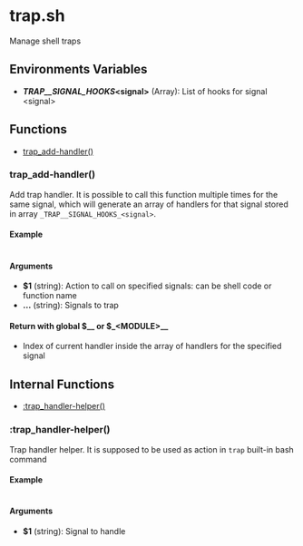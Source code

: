 # trap.sh

Manage shell traps

## Environments Variables

* **_TRAP__SIGNAL_HOOKS_\<signal\>** (Array):  List of hooks for signal \<signal\>


## Functions
* [trap_add-handler()](#trap_add-handler)


### trap_add-handler()

Add trap handler.
  It is possible to call this function multiple times for the same signal, which will generate an array of handlers for that signal stored in array `_TRAP__SIGNAL_HOOKS_<signal>`.

#### Example

```bash
```

#### Arguments

* **$1** (string): Action to call on specified signals: can be shell code or function name
* **...** (string): Signals to trap

#### Return with global $__ or $_\<MODULE\>__

* Index of current handler inside the array of handlers for the specified signal



## Internal Functions
* [:trap_handler-helper()](#trap_handler-helper)


### :trap_handler-helper()

Trap handler helper.
 It is supposed to be used as action in `trap` built-in bash command

#### Example

```bash
```

#### Arguments

* **$1** (string): Signal to handle


